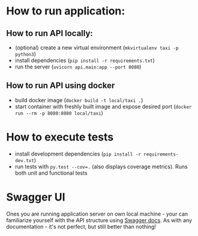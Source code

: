 # How to run application:

## How to run API locally:

- (optional) create a new virtual environment (`mkvirtualenv taxi -p python3`)
- install dependencies (`pip install -r requirements.txt`)
- run the server (`uvicorn api.main:app --port 8080`)


## How to run API using docker

- build docker image (`docker build -t local/taxi .`)
- start container with freshly built image and expose desired port (`docker run --rm -p 8080:8080 local/taxi`)


# How to execute tests

- install development dependencies (`pip install -r requirements-dev.txt`)
- run tests with `py.test --cov=.` (also displays coverage metrics). Runs both unit and functional tests


# Swagger UI

Ones you are running application server on own local machine - your can familiarize yourself with the API structure using [Swagger docs](http://localhost:8080/docs). As with any documentation - it's not perfect, but still better than nothing!
